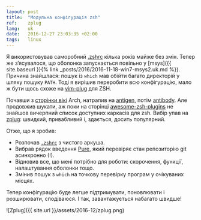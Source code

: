 ```yaml
---
layout: post
title:  "Модульна конфігурація zsh"
ref:    zplug
lang:   uk
date:   2016-12-27 23:03:35 +02:00
tags:   linux
---
```


Я використовував саморобний [.zshrc](https://github.com/sakhnik/dotfiles/blob/master/.zshrc~)
кілька років майже без змін. Тепер же з’ясувалося, що оболонка запускається повільно
у [msys]({{ site.baseurl }}{% link _posts/2016/2016-11-18-win7-msys2.uk.md %}).
Причина знайшлася: пошук із `which` мав обійти багато директорій у шляху пошуку `PATH`.
Тоді я вирішив переробити всю конфігурацію, мало ж бути щось схоже на
[vim-plug](https://github.com/junegunn/vim-plug) для ZSH.

Почавши з [сторінки вікі](https://wiki.archlinux.org/index.php/zsh) Arch,
натрапив на [antigen](https://github.com/zsh-users/antigen), потім
[antibody](https://github.com/getantibody/antibody). Але продовжив шукати,
аж поки на сторінці [awesome-zsh-plugins](https://github.com/unixorn/awesome-zsh-plugins)
не знайшов вичерпний список доступних каркасів для zsh. Вибір упав на
[zplug](https://github.com/zplug/zplug): швидкий, привабливий і, здається,
досить популярний.

Отже, що я зробив:

* Розпочав [`.zshrc`](https://github.com/sakhnik/dotfiles/blob/master/.zshrc) з чистого аркуша.
* Вибрав рядок введення [Pure](https://github.com/sindresorhus/pure), який
  перевіряє стан репозиторію git асинхронно (!).
* Відновив все, що мені потрібно для роботи: скорочення, функції, налаштування оболонки тощо.
* Змінив пошук з `which` на точкову перевірку програм у очікуваних місцях.

Тепер конфігурацію буде легше підтримувати, поновлювати і розширювати, сподіваюся.
І так, завантажується набагато швидше!

![Zplug]({{ site.url }}/assets/2016-12/zplug.png)
